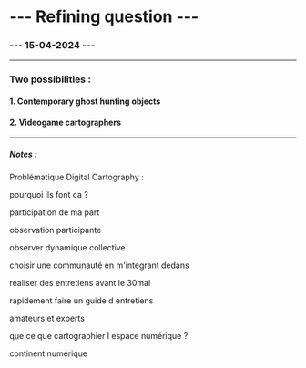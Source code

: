 # --- Refining question ---
### --- 15-04-2024 ---

---
### Two possibilities :


#### 1. Contemporary ghost hunting objects


#### 2. Videogame cartographers


---

##### Notes : 

Problématique Digital Cartography :

pourquoi ils font ca ?

participation de ma part

observation participante

observer dynamique collective

choisir une communauté en m'integrant dedans

réaliser des entretiens avant le 30mai

rapidement faire un guide d entretiens

amateurs et experts

que ce que cartographier l espace numérique ?

continent numérique



